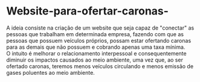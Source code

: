 # Website-para-ofertar-caronas-
A ideia consiste na criação de um website que seja capaz de "conectar" as pessoas 
que trabalham em determinada empresa, fazendo com que as pessoas que possuem veículos próprios, 
possam estar ofertando caronas para as demais que não possuem e cobrando apenas uma taxa mínima.  
O intuito é melhorar o relacionamento interpessoal e consequentemente diminuir os impactos causados ao meio ambiente, 
uma vez que, ao ser ofertado caronas, teremos menos veículos circulando e menos emissão de gases poluentes ao meio ambiente.
